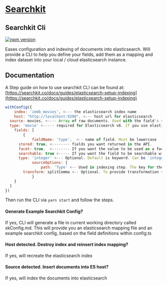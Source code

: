 # <a href="https://www.searchkit.co/">Searchkit</a>

## Searchkit Cli

[![npm version](https://badge.fury.io/js/%40searchkit%2Felastic-ui.svg)](https://badge.fury.io/js/%40searchkit%2Fcli)

Eases configuration and indexing of documents into elasticsearch. Will provide a CLI to help you define your fields, add them as a mapping and index dataset into your local / cloud elasticsearch instance.

## Documentation

A Step guide on how to use searchkit CLI can be found at: <br/>
[https://searchkit.co/docs/guides/elasticsearch-setup-indexing](https://searchkit.co/docs/guides/elasticsearch-setup-indexing)

```javascript
withConfig({
	index: 'imdb_movies', <--- the elasticsearch index name
	host: "http://localhost:9200", <--- host url for elasticsearch
  source: movies, <---- Array of raw documents. Used with the field's sourceOptions. Optional
  type: 'movie' <----- required for Elasticsearch v6. If you use elasticsearch 7, do *not* specify type.
	fields: [
		{
			fieldName: 'type',  <-- name of field. Must be lowercase
      stored: true, <-------- fields you want returned in the API. 
      facet: true,  <-------- If you want the value to be used as a facet
      searchable: true <----- If you want the field to be searchable within query
      type: 'integer' <--- Optional. Default is keyword. Can be `integer`, `date` or `float`
			sourceOptions: { 
				path: 'Type' <-- Used in indexing step. The key for the field value source. 
        transform: splitComma <-- Optional. To provide transformation from source to document field 
			}
    }
  ]
})
```

Then run the CLI via `yarn start` and follow the steps.

#### Generate Example Searchkit Config?
If yes, CLI will generate a file in current working directory called skConfig.md. This will provide you an elasticsearch mapping file and an example searchkit config, based on the field definitions within config.ts

#### Host detected. Destroy index and reinsert index mapping?
If yes, will recreate the elasticsearch index

#### Source detected. Insert documents into ES host?
If yes, will index the documents into elasticsearch